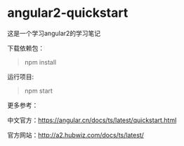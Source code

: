 # angular2-quickstart
这是一个学习angular2的学习笔记

下载依赖包：

> npm install

运行项目:

> npm start

更多参考：

中文官方：https://angular.cn/docs/ts/latest/quickstart.html

官方网站：http://a2.hubwiz.com/docs/ts/latest/

